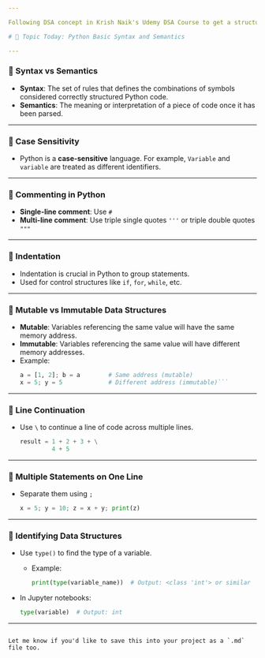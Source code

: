 ```yaml
---

Following DSA concept in Krish Naik's Udemy DSA Course to get a structure

# 📘 Topic Today: Python Basic Syntax and Semantics

---
```


### 🔹 Syntax vs Semantics
- **Syntax**: The set of rules that defines the combinations of symbols considered correctly structured Python code.
- **Semantics**: The meaning or interpretation of a piece of code once it has been parsed.

---

### 🔹 Case Sensitivity
- Python is a **case-sensitive** language. For example, `Variable` and `variable` are treated as different identifiers.

---

### 🔹 Commenting in Python
- **Single-line comment**: Use `#`
- **Multi-line comment**: Use triple single quotes `'''` or triple double quotes `"""`

---

### 🔹 Indentation
- Indentation is crucial in Python to group statements.
- Used for control structures like `if`, `for`, `while`, etc.

---

### 🔹 Mutable vs Immutable Data Structures
- **Mutable**: Variables referencing the same value will have the same memory address.
- **Immutable**: Variables referencing the same value will have different memory addresses.
- Example:
  ```python
  a = [1, 2]; b = a        # Same address (mutable)
  x = 5; y = 5             # Different address (immutable)```

---

### 🔹 Line Continuation

* Use `\` to continue a line of code across multiple lines.

  ```python
  result = 1 + 2 + 3 + \
           4 + 5
  ```

---

### 🔹 Multiple Statements on One Line

* Separate them using `;`

  ```python
  x = 5; y = 10; z = x + y; print(z)
  ```

---

### 🔹 Identifying Data Structures

* Use `type()` to find the type of a variable.

  * Example:

    ```python
    print(type(variable_name))  # Output: <class 'int'> or similar
    ```
* In Jupyter notebooks:

  ```python
  type(variable)  # Output: int
  ```

---

```

Let me know if you'd like to save this into your project as a `.md` file too.
```
